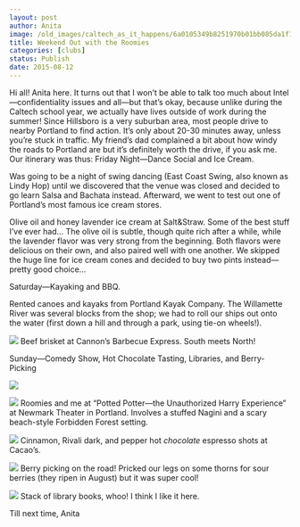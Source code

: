 ```yaml
---
layout: post
author: Anita
image: /old_images/caltech_as_it_happens/6a0105349b8251970b01bb085da1f1970d.jpg
title: Weekend Out with the Roomies
categories: [clubs]
status: Publish
date: 2015-08-12
---
```


Hi all! Anita here. It turns out that I won’t be able to talk too much about Intel—confidentiality issues and all—but that’s okay, because unlike during the Caltech school year, we actually have lives outside of work during the summer!
Since Hillsboro is a very suburban area, most people drive to nearby Portland to find action. It’s only about 20-30 minutes away, unless you’re stuck in traffic. My friend’s dad complained a bit about how windy the roads to Portland are but it’s definitely worth the drive, if you ask me. Our itinerary was thus:
Friday Night—Dance Social and Ice Cream.

Was going to be a night of swing dancing (East Coast Swing, also known as Lindy Hop) until we discovered that the venue was closed and decided to go learn Salsa and Bachata instead. Afterward, we went to test out one of Portland’s most famous ice cream stores.

Olive oil and honey lavender ice cream at Salt&amp;Straw. Some of the best stuff I’ve ever had… The olive oil is subtle, though quite rich after a while, while the lavender flavor was very strong from the beginning. Both flavors were delicious on their own, and also paired well with one another. We skipped the huge line for ice cream cones and decided to buy two pints instead—pretty good choice…

Saturday—Kayaking and BBQ.

Rented canoes and kayaks from Portland Kayak Company. The Willamette River was several blocks from the shop; we had to roll our ships out onto the water (first down a hill and through a park, using tie-on wheels!).


![](/old_images/caltech_as_it_happens/6a0105349b8251970b01bb085da352970d.jpg)
Beef brisket at Cannon’s Barbecue Express. South meets North!

Sunday—Comedy Show, Hot Chocolate Tasting, Libraries, and Berry-Picking


![](/old_images/caltech_as_it_happens/6a0105349b8251970b01b7c7b9a396970b.jpg)

![](/old_images/caltech_as_it_happens/6a0105349b8251970b01b7c7b9a3af970b.jpg)
Roomies and me at “Potted Potter—the Unauthorized Harry Experience” at Newmark Theater in Portland. Involves a stuffed Nagini and a scary beach-style Forbidden Forest setting.


![](/old_images/caltech_as_it_happens/6a0105349b8251970b01bb085da37c970d.jpg)
Cinnamon, Rivali dark, and pepper hot *chocolate* espresso shots at Cacao’s.


![](/old_images/caltech_as_it_happens/6a0105349b8251970b01bb085da38c970d.jpg)
Berry picking on the road! Pricked our legs on some thorns for sour berries (they ripen in August) but it was super cool!


![](/old_images/caltech_as_it_happens/6a0105349b8251970b01b8d14353e7970c.jpg)
Stack of library books, whoo!
I think I like it here.

Till next time,
Anita
